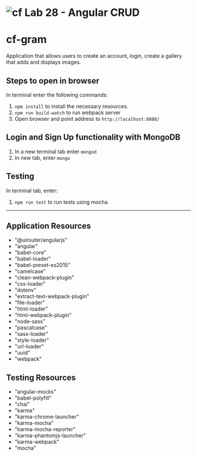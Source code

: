 ![cf](https://i.imgur.com/7v5ASc8.png) Lab 28 - Angular CRUD
======

# cf-gram
Application that allows users to create an account, login, create a gallery that adds and displays images.

## Steps to open in browser
In terminal enter the following commands:
1. `npm install` to install the necessary resources.
2. `npm run build-watch` to run webpack server
3. Open browser and point address to `http://localhost:8080/`

## Login and Sign Up functionality with MongoDB
1. In a new terminal tab enter `mongod`
2. In new tab, enter `mongo`

## Testing
In terminal tab, enter:
1. `npm run test` to run tests using mocha.
--------------------
## Application Resources
* "@uirouter/angularjs"
* "angular"
* "babel-core"
* "babel-loader"
* "babel-preset-es2015"
* "camelcase"
* "clean-webpack-plugin"
* "css-loader"
* "dotenv"
* "extract-text-webpack-plugin"
* "file-loader"
* "html-loader"
* "html-webpack-plugin"
* "node-sass"
* "pascalcase"
* "sass-loader"
* "style-loader"
* "url-loader"
* "uuid"
* "webpack"

## Testing Resources
* "angular-mocks"
* "babel-polyfill"
* "chai"
* "karma"
* "karma-chrome-launcher"
* "karma-mocha"
* "karma-mocha-reporter"
* "karma-phantomjs-launcher"
* "karma-webpack"
* "mocha"
